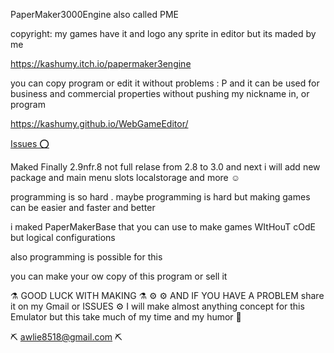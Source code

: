 
PaperMaker3000Engine also called PME

copyright: my games have it and logo any sprite in editor but its maded by me 



https://kashumy.itch.io/papermaker3engine



you can copy program or edit it without problems  : P
and it can be used for business and commercial properties without pushing my nickname in, or program 


https://kashumy.github.io/WebGameEditor/

 [Issues ⭕](https://github.com/Kashumy/WebGameEditor/issues)

  Maked Finally 2.9nfr.8
  not full relase from 2.8 to 3.0 
  and next i will add new
  package and main menu slots localstorage 
  and more ☺️


 programming is so hard .
 maybe programming is hard but making 
 games can be easier and faster and better

 i maked PaperMakerBase that you can use to make games WItHouT cOdE
 but logical configurations

 also programming is possible for this

 you can make your ow copy of this program or sell it 
 
 ⚗️ GOOD LUCK WITH MAKING ⚗️ ⚙️
 ⚙️ AND IF YOU HAVE A PROBLEM share it on my Gmail or ISSUES ⚙️
 I will make almost anything concept
 for this Emulator 
 but this take much of my time and my
 humor 🐺

 ⛏️ awlie8518@gmail.com ⛏️
